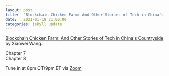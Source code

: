 ```yaml
---
layout: post
title:  "Blockchain Chicken Farm: And Other Stories of Tech in China's Countryside (3/3)"
date:   2021-01-18 21:00:00
categories: jekyll update
---
```


[Blockchain Chicken Farm: And Other Stories of Tech in China's Countryside](https://bookshop.org/books/blockchain-chicken-farm-and-other-stories-of-tech-in-china-s-countryside/9780374538668?aid=13448&listref=civic-tech-book-club-reading-list) by Xiaowei Wang.

Chapter 7  
Chapter 8  

Tune in at 8pm CT/9pm ET via [Zoom](https://harvard.zoom.us/j/97704612486)
